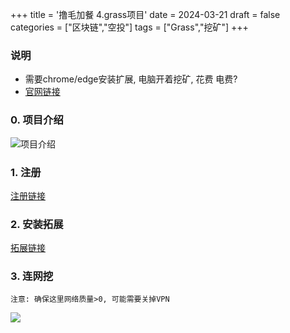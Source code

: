 +++
title = '撸毛加餐 4.grass项目'
date = 2024-03-21
draft = false
categories = ["区块链","空投"]
tags = ["Grass","挖矿"]
+++


### 说明
- 需要chrome/edge安装扩展, 电脑开着挖矿, 花费 电费?
- [官网链接](https://app.getgrass.io/register/?referralCode=gALC1p9L8Aw1ViK)

### 0. 项目介绍
![项目介绍](/airdrop/grass-rootdata.png)

### 1. 注册
[注册链接](https://app.getgrass.io/register/?referralCode=gALC1p9L8Aw1ViK)

### 2. 安装拓展
[拓展链接](https://chromewebstore.google.com/detail/grass-extension/ilehaonighjijnmpnagapkhpcdbhclfg)

### 3. 连网挖
`注意: 确保这里网络质量>0, 可能需要关掉VPN`

![](/airdrop/grass-3.png)

